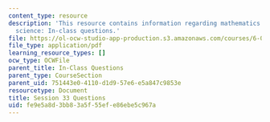 ```yaml
---
content_type: resource
description: 'This resource contains information regarding mathematics for computer
  science: In-class questions.'
file: https://ol-ocw-studio-app-production.s3.amazonaws.com/courses/6-042j-mathematics-for-computer-science-spring-2015/fe9e5a8d3bb83a5f55efe86ebe5c967a_MIT6_042JS15_cp33.pdf
file_type: application/pdf
learning_resource_types: []
ocw_type: OCWFile
parent_title: In-Class Questions
parent_type: CourseSection
parent_uid: 751443e0-4110-d1d9-57e6-e5a847c9853e
resourcetype: Document
title: Session 33 Questions
uid: fe9e5a8d-3bb8-3a5f-55ef-e86ebe5c967a
---
```


